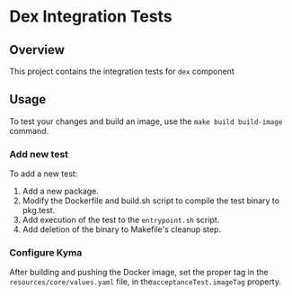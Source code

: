 # Dex Integration Tests

## Overview

This project contains the integration tests for `dex` component

## Usage

To test your changes and build an image, use the `make build build-image` command.

### Add new test

To add a new test:

1. Add a new package.
2. Modify the Dockerfile and build.sh script to compile the test binary to pkg.test.
3. Add execution of the test to the `entrypoint.sh` script.
4. Add deletion of the binary to Makefile's cleanup step.

### Configure Kyma

After building and pushing the Docker image, set the proper tag in the `resources/core/values.yaml` file, in the`acceptanceTest.imageTag` property.
